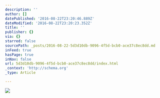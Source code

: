```yaml
---
description: ''
author: []
datePublished: '2016-08-22T23:20:46.889Z'
dateModified: '2016-08-22T23:20:23.352Z'
title: ''
publisher: {}
via: {}
starred: false
sourcePath: _posts/2016-08-22-5d3d10db-9096-4f5d-bcb0-ace37c8ec8dd.md
inFeed: true
hasPage: true
inNav: false
url: 5d3d10db-9096-4f5d-bcb0-ace37c8ec8dd/index.html
_context: 'http://schema.org'
_type: Article

---
```

![](https://the-grid-user-content.s3-us-west-2.amazonaws.com/83f536f2-8a13-4553-9031-0f5b95ded5a0.jpg)